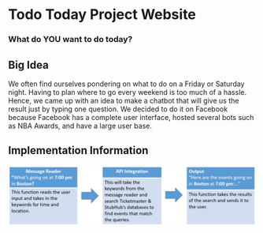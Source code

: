 <h1 id="fl"> Todo Today Project Website</h1>

<h3 id="sub">What do <span id="s1">YOU</span> <span id="s2">want to do today?</span></h3>

<h2>Big Idea</h2>
<p> We often find ourselves pondering on what to do on a Friday or Saturday night. Having to plan where to go every weekend is too much of a hassle. Hence, we came up with an idea to make a chatbot that will give us the result just by typing one question. We decided to do it on Facebook because Facebook has a complete user interface, hosted several bots such as NBA Awards, and have a large user base. </p>

<h2>Implementation Information</h2>
<img src="pythonflowchart.PNG" title="flowchart" alt="flowchart"/>

